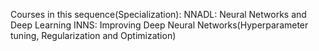 Courses in this sequence(Specialization):
NNADL: Neural Networks and Deep Learning
INNS: Improving Deep Neural Networks(Hyperparameter tuning, Regularization and Optimization)
